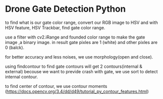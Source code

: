 # Drone Gate Detection Python

to find what is our gate color range, convert our RGB image to HSV and with HSV feature, HSV Trackbar, find gate color range.

use a filter with cv2.iRange and founded color range to make the gate image ,a binary image.
in result gate pixles are 1 (white) and other pixles are 0 (balck).

for better accuracy and less noises, we use morphology(open and close).

using findcontour to find gate contours will get 2 contours(internal & external) becouse we want to previde crash with gate, we use sort to detect internal contour.

to find center of contour, we use contour moments (https://docs.opencv.org/3.4/dd/d49/tutorial_py_contour_features.html)




